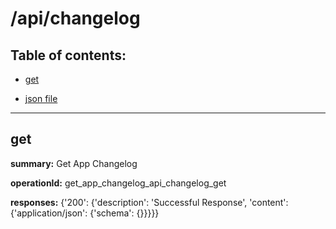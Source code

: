 # /api/changelog

## Table of contents:
- [get](#get)

- [json file](./_api_changelog.json)

---
<a name="get"></a>
## get

**summary:** Get App Changelog

**operationId:** get_app_changelog_api_changelog_get

**responses:** {'200': {'description': 'Successful Response', 'content': {'application/json': {'schema': {}}}}}

